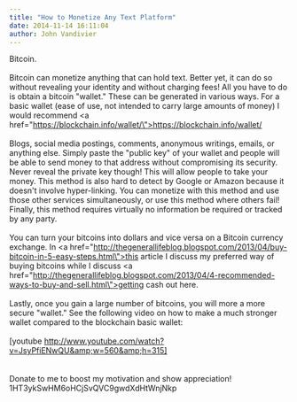 ```yaml
---
title: "How to Monetize Any Text Platform"
date: 2014-11-14 16:11:04
author: John Vandivier
---
```




Bitcoin.<br /><br />Bitcoin can monetize anything that can hold text. Better yet, it can do so without revealing your identity and without charging fees! All you have to do is obtain a bitcoin \"wallet.\" These can be generated in various ways. For a basic wallet (ease of use, not intended to carry large amounts of money) I would recommend <a href=\"https://blockchain.info/wallet/\">https://blockchain.info/wallet/</a><br /><br />Blogs, social media postings, comments, anonymous writings, emails, or anything else. Simply paste the \"public key\" of your wallet and people will be able to send money to that address without compromising its security. Never reveal the private key though! This will allow people to take your money. This method is also hard to detect by Google or Amazon because it doesn't involve hyper-linking. You can monetize with this method and use those other services simultaneously, or use this method where others fail! Finally, this method requires virtually no information be required or tracked by any party.<br /><br />You can turn your bitcoins into dollars and vice versa on a Bitcoin currency exchange. In <a href=\"http://thegenerallifeblog.blogspot.com/2013/04/buy-bitcoin-in-5-easy-steps.html\">this article</a> I discuss my preferred way of buying bitcoins while I discuss <a href=\"http://thegenerallifeblog.blogspot.com/2013/04/4-recommended-ways-to-buy-and-sell.html\">getting cash out here.</a><br /><br />Lastly, once you gain a large number of bitcoins, you will more a more secure \"wallet.\" See the following video on how to make a much stronger wallet compared to the blockchain basic wallet:<br /><br />[youtube http://www.youtube.com/watch?v=JsyPfiENwQU&amp;w=560&amp;h=315]<br /><br /><br />Donate to me to boost my motivation and show appreciation!<br />1HT3ykSwHM6oHCjSvQVC9gwdXdHtWnjNkp